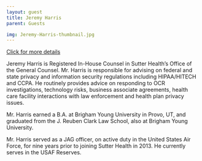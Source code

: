 ```yaml
---
layout: guest
title: Jeremy Harris
parent: Guests

img: Jeremy-Harris-thumbnail.jpg
---
```




<div class="badge-base LI-profile-badge" data-locale="en_US" data-size="medium" data-theme="light" data-type="VERTICAL" data-vanity="jeremy-harris-429b168" data-version="v1"><a class="badge-base__link LI-simple-link" href="https://www.linkedin.com/in/jeremy-harris-429b168?trk=profile-badge">Click for more details</a></div>



Jeremy Harris is Registered In-House Counsel in Sutter Health’s Office of the General Counsel. Mr. Harris is responsible for advising on federal and state privacy and information security regulations including HIPAA/HITECH and CCPA. He routinely provides advice on responding to OCR investigations, technology risks, business associate agreements, health care facility interactions with law enforcement and health plan privacy issues.

Mr. Harris earned a B.A. at Brigham Young University in Provo, UT, and graduated from the J. Reuben Clark Law School, also at Brigham Young University.

Mr. Harris served as a JAG officer, on active duty in the United States Air Force, for nine years prior to joining Sutter Health in 2013. He currently serves in the USAF Reserves.

